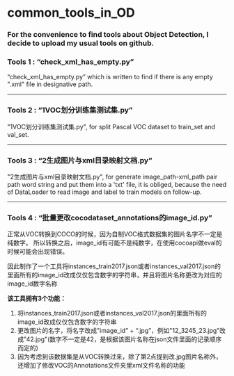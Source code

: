 # common_tools_in_OD

### For the convenience to find tools about Object Detection, I decide to upload my usual tools on github.

### Tools 1 : “check_xml_has_empty.py”

“check_xml_has_empty.py” which is written to find if there is any empty ".xml" file in designative path.

---------------------------------------------------------------------------------------------------------

### Tools 2 : “1VOC划分训练集测试集.py”
"1VOC划分训练集测试集.py", for split Pascal VOC dataset to train_set and val_set.

---------------------------------------------------------------------------------------------------------

### Tools 3 : “2生成图片与xml目录映射文档.py”
"2生成图片与xml目录映射文档.py", for generate image_path-xml_path pair path word string and put them into a 'txt' file, it is obliged, because the need of DataLoader to read image and label to train models on follow-up.

---------------------------------------------------------------------------------------------------------

### Tools 4 : “批量更改cocodataset_annotations的image_id.py”
正常从VOC转换到COCO的时候，因为自制VOC格式数据集的图片名字不一定是纯数字。
所以转换之后，image_id有可能不是纯数字，在使用cocoapi做eval的时候可能会出现错误。

因此制作了一个工具将instances_train2017.json或者instances_val2017.json的里面所有的image_id改成仅仅包含数字的字符串，并且将图片名称更改为对应的image_id数字名称

**该工具拥有3个功能：**
1. 将instances_train2017.json或者instances_val2017.json的里面所有的image_id改成仅仅包含数字的字符串
2. 更改图片的名字，将名字改成"image_id” + “.jpg”，例如"12_3245_23.jpg"改成"42.jpg"(数字不一定是42，是根据该图片名称在json文件里面的记录顺序而定的)
3. 因为考虑到该数据集是从VOC转换过来，除了第2点提到改.jpg图片名称外，还增加了修改VOC的Annotations文件夹里xml文件名称的功能
